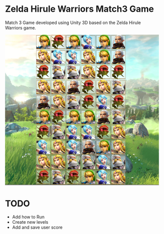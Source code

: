 # Zelda Hirule Warriors Match3 Game

Match 3 Game developed using Unity 3D based on the Zelda Hirule Warriors game.

![zelda-match-3](image.png)


# TODO
- Add how to Run
- Create new levels
- Add and save user score
